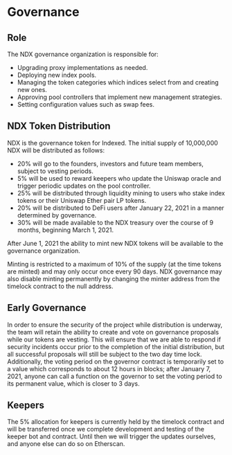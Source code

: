 # Governance

## Role

The NDX governance organization is responsible for:
- Upgrading proxy implementations as needed.
- Deploying new index pools.
- Managing the token categories which indices select from and creating new ones.
- Approving pool controllers that implement new management strategies.
- Setting configuration values such as swap fees.

## NDX Token Distribution

NDX is the governance token for Indexed. The initial supply of 10,000,000 NDX will be distributed as follows:
- 20% will go to the founders, investors and future team members, subject to vesting periods.
- 5% will be used to reward keepers who update the Uniswap oracle and trigger periodic updates on the pool controller.
- 25% will be distributed through liquidity mining to users who stake index tokens or their Uniswap Ether pair LP tokens.
- 20% will be distributed to DeFi users after January 22, 2021 in a manner determined by governance.
- 30% will be made available to the NDX treasury over the course of 9 months, beginning March 1, 2021.

After June 1, 2021 the ability to mint new NDX tokens will be available to the governance organization.

Minting is restricted to a maximum of 10% of the supply (at the time tokens are minted) and may only occur once every 90 days. NDX governance may also disable minting permanently by changing the minter address from the timelock contract to the null address.

## Early Governance

In order to ensure the security of the project while distribution is underway, the team will retain the ability to create and vote on governance proposals while our tokens are vesting. This will ensure that we are able to respond if security incidents occur prior to the completion of the initial distribution, but all successful proposals will still be subject to the two day time lock. Additionally, the voting period on the governor contract is temporarily set to a value which corresponds to about 12 hours in blocks; after January 7, 2021, anyone can call a function on the governor to set the voting period to its permanent value, which is closer to 3 days.

## Keepers

The 5% allocation for keepers is currently held by the timelock contract and will be transferred once we complete development and testing of the keeper bot and contract. Until then we will trigger the updates ourselves, and anyone else can do so on Etherscan.